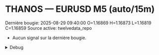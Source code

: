 # THANOS — EURUSD M5 (auto/15m)
Dernière bougie: 2025-08-29 09:40:00  O=1.16869  H=1.16873  L=1.16819  C=1.16859
Source active: twelvedata_repo

- Aucun signal sur la dernière bougie.

<details><summary>Debug</summary>

- TD_API_KEY manquant.

</details>